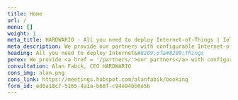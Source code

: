 ```yaml
---
title: Home
url: /
menu: []
weight: 1
meta_title: HARDWARIO - All you need to deploy Internet‑of‑Things | IoT devices | IoT hardware | Connectivity | Cloud services
meta_description: We provide our partners with configurable Internet-of-Things (IoT) devices, connectivity, and cloud services. Together, we successfully deploy IoT projects in manufacturing, agriculture, retail, healthcare, and facility management.
heading: All you need to deploy Internet&#8209;of&#8209;Things
perex: We provide <a href = '/partners/'>our partners</a> with configurable Internet-of-Things (IoT) devices, connectivity, and cloud services. Together, we successfully deploy IoT projects in manufacturing, agriculture, retail, healthcare, and facility management.
consultation: Alan Fabik, CEO HARDWARIO
cons_img: alan.png
cons_link: https://meetings.hubspot.com/alanfabik/booking
form_id: ed0a18c7-5165-4a1a-b68f-c94e94bb0e5b
---
```

<!--
heading: "All you need to deploy InternetofThings" 
perex: "We provide <a href = "/partners/">our partners</a> with configurable Internet-of-Things (IoT) devices, connectivity, and cloud services. Together, we 

-->